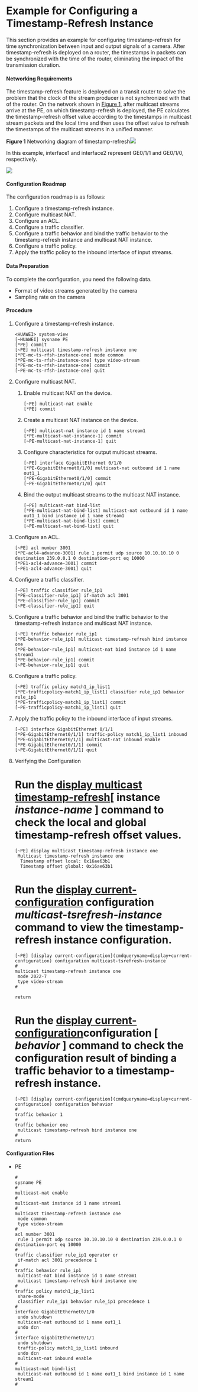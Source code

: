 Example for Configuring a Timestamp-Refresh Instance
====================================================

This section provides an example for configuring timestamp-refresh for time synchronization between input and output signals of a camera. After timestamp-refresh is deployed on a router, the timestamps in packets can be synchronized with the time of the router, eliminating the impact of the transmission duration.

#### Networking Requirements

The timestamp-refresh feature is deployed on a transit router to solve the problem that the clock of the stream producer is not synchronized with that of the router. On the network shown in [Figure 1](#EN-US_TASK_0000001394385958__fig11344539105117), after multicast streams arrive at the PE, on which timestamp-refresh is deployed, the PE calculates the timestamp-refresh offset value according to the timestamps in multicast stream packets and the local time and then uses the offset value to refresh the timestamps of the multicast streams in a unified manner.

**Figure 1** Networking diagram of timestamp-refresh![](../../../../public_sys-resources/note_3.0-en-us.png) 

In this example, interface1 and interface2 represent GE0/1/1 and GE0/1/0, respectively.


  
![](figure/en-us_image_0000001494768697.png)
#### Configuration Roadmap

The configuration roadmap is as follows:

1. Configure a timestamp-refresh instance.
2. Configure multicast NAT.
3. Configure an ACL.
4. Configure a traffic classifier.
5. Configure a traffic behavior and bind the traffic behavior to the timestamp-refresh instance and multicast NAT instance.
6. Configure a traffic policy.
7. Apply the traffic policy to the inbound interface of input streams.

#### Data Preparation

To complete the configuration, you need the following data.

* Format of video streams generated by the camera
* Sampling rate on the camera


#### Procedure

1. Configure a timestamp-refresh instance.
   
   
   ```
   <HUAWEI> system-view
   [~HUAWEI] sysname PE
   [*PE] commit
   [~PE] multicast timestamp-refresh instance one
   [*PE-mc-ts-rfsh-instance-one] mode common
   [*PE-mc-ts-rfsh-instance-one] type video-stream
   [*PE-mc-ts-rfsh-instance-one] commit
   [~PE-mc-ts-rfsh-instance-one] quit
   ```
2. Configure multicast NAT.
   
   
   1. Enable multicast NAT on the device.
      ```
      [~PE] multicast-nat enable
      [*PE] commit
      ```
   2. Create a multicast NAT instance on the device.
      ```
      [~PE] multicast-nat instance id 1 name stream1 
      [*PE-multicast-nat-instance-1] commit
      [~PE-multicast-nat-instance-1] quit
      ```
   3. Configure characteristics for output multicast streams.
      ```
      [~PE] interface GigabitEthernet 0/1/0
      [*PE-GigabitEthernet0/1/0] multicast-nat outbound id 1 name out1_1
      [*PE-GigabitEthernet0/1/0] commit
      [~PE-GigabitEthernet0/1/0] quit
      ```
   4. Bind the output multicast streams to the multicast NAT instance.
      ```
      [~PE] multicast-nat bind-list
      [*PE-multicast-nat-bind-list] multicast-nat outbound id 1 name out1_1 bind instance id 1 name stream1
      [*PE-multicast-nat-bind-list] commit
      [~PE-multicast-nat-bind-list] quit
      ```
3. Configure an ACL.
   
   
   ```
   [~PE] acl number 3001
   [*PE-acl4-advance-3001] rule 1 permit udp source 10.10.10.10 0 destination 239.0.0.1 0 destination-port eq 10000
   [*PE1-acl4-advance-3001] commit
   [~PE1-acl4-advance-3001] quit
   ```
4. Configure a traffic classifier.
   
   
   ```
   [~PE] traffic classifier rule_ip1
   [*PE-classifier-rule_ip1] if-match acl 3001
   [*PE-classifier-rule_ip1] commit
   [~PE-classifier-rule_ip1] quit
   ```
5. Configure a traffic behavior and bind the traffic behavior to the timestamp-refresh instance and multicast NAT instance.
   
   
   ```
   [~PE] traffic behavior rule_ip1
   [*PE-behavior-rule_ip1] multicast timestamp-refresh bind instance one
   [*PE-behavior-rule_ip1] multicast-nat bind instance id 1 name stream1
   [*PE-behavior-rule_ip1] commit
   [~PE-behavior-rule_ip1] quit
   ```
6. Configure a traffic policy.
   
   
   ```
   [~PE] traffic policy match1_ip_list1
   [*PE-trafficpolicy-match1_ip_list1] classifier rule_ip1 behavior rule_ip1
   [*PE-trafficpolicy-match1_ip_list1] commit
   [~PE-trafficpolicy-match1_ip_list1] quit
   ```
7. Apply the traffic policy to the inbound interface of input streams.
   
   
   ```
   [~PE] interface GigabitEthernet 0/1/1
   [*PE-GigabitEthernet0/1/1] traffic-policy match1_ip_list1 inbound
   [*PE-GigabitEthernet0/1/1] multicast-nat inbound enable
   [*PE-GigabitEthernet0/1/1] commit
   [~PE-GigabitEthernet0/1/1] quit
   ```
8. Verifying the Configuration
   
   
   
   # Run the [**display multicast timestamp-refresh**](cmdqueryname=display+multicast+timestamp-refresh)[ **instance** *instance-name* ] command to check the local and global timestamp-refresh offset values.
   
   ```
   [~PE] display multicast timestamp-refresh instance one
    Multicast timestamp-refresh instance one
     Timestamp offset local: 0x16ae63b1
     Timestamp offset global: 0x16ae63b1
   ```
   
   
   
   # Run the [**display current-configuration**](cmdqueryname=display+current-configuration) **configuration** *multicast-tsrefresh-instance* command to view the timestamp-refresh instance configuration.
   
   ```
   [~PE] [display current-configuration](cmdqueryname=display+current-configuration) configuration multicast-tsrefresh-instance
   #
   multicast timestamp-refresh instance one
    mode 2022-7
    type video-stream
   #
   
   return
   ```
   
   
   
   # Run the [**display current-configuration**](cmdqueryname=display+current-configuration)**configuration** [ *behavior* ] command to check the configuration result of binding a traffic behavior to a timestamp-refresh instance.
   
   ```
   [~PE] [display current-configuration](cmdqueryname=display+current-configuration) configuration behavior
   #
   traffic behavior 1
   #
   traffic behavior one
    multicast timestamp-refresh bind instance one
   #
   return
   ```

#### Configuration Files

* PE
  ```
  # 
  sysname PE 
  # 
  multicast-nat enable
  #
  multicast-nat instance id 1 name stream1
  #
  multicast timestamp-refresh instance one 
   mode common 
   type video-stream
  # 
  acl number 3001 
   rule 1 permit udp source 10.10.10.10 0 destination 239.0.0.1 0 destination-port eq 10000 
  # 
  traffic classifier rule_ip1 operator or 
   if-match acl 3001 precedence 1 
  # 
  traffic behavior rule_ip1 
   multicast-nat bind instance id 1 name stream1
   multicast timestamp-refresh bind instance one 
  # 
  traffic policy match1_ip_list1 
   share-mode 
   classifier rule_ip1 behavior rule_ip1 precedence 1 
  # 
  interface GigabitEthernet0/1/0 
   undo shutdown 
   multicast-nat outbound id 1 name out1_1 
   undo dcn 
  #
  interface GigabitEthernet0/1/1 
   undo shutdown 
   traffic-policy match1_ip_list1 inbound 
   undo dcn
   multicast-nat inbound enable 
  #
  multicast-nat bind-list
   multicast-nat outbound id 1 name out1_1 bind instance id 1 name stream1
  #
  ```